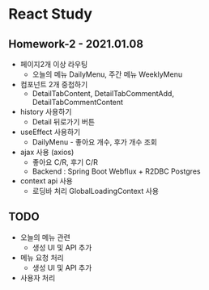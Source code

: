 # React Study

## Homework-2 - 2021.01.08 

- 페이지2개 이상 라우팅
    - 오늘의 메뉴 DailyMenu, 주간 메뉴 WeeklyMenu
- 컴포넌트 2개 중첩하기
    - DetailTabContent, DetailTabCommentAdd, DetailTabCommentContent
- history 사용하기
    - Detail 뒤로가기 버튼 
- useEffect 사용하기
    - DailyMenu - 좋아요 개수, 후가 개수 조회
- ajax 사용 (axios)
    - 좋아요 C/R, 후기 C/R
    - Backend : Spring Boot Webflux + R2DBC Postgres
- context api 사용
    - 로딩바 처리 GlobalLoadingContext 사용
    
## TODO
- 오늘의 메뉴 관련
    - 생성 UI 및 API 추가
- 메뉴 요청 처리 
    - 생성 UI 및 API 추가
- 사용자 처리
    